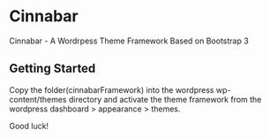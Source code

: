 Cinnabar
=========

Cinnabar - A Wordrpess Theme Framework Based on Bootstrap 3

Getting Started
---------------

Copy the folder(cinnabarFramework) into the wordpress wp-content/themes directory and activate the theme framework from the wordpress dashboard > appearance > themes.

Good luck!
